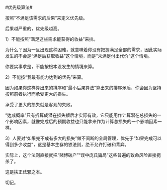 #优先级算法#

按照“不满足该需求的后果”来定义优先级。

后果越严重的，优先级越高。

1）不能按照“满足这些需求能获得的收益”来排。

为什么？因为一旦出现这种困难，就意味着你没有把握满足全部的需求，因此实际发生的不会是“满足后获取收益”这个情境，而是“未满足付出代价”这个情境。

你要实事求是，不能按根本没发生的情境来算。

2）不能按“我最有能力达到的优先”来算。

因为如果你这样算出来的排序和“最小后果算法”算出来的排序矛盾，你会因为坚持按照前者执行而承受更大的损失。

承受了更大的损失就是客观的失败。

“达成概率”只有折算成潜在损失额后才实际有效，它只能用作计算潜在总损失的一个影响因素，就像完成后的预期收益也只能拿来作为计算总损失的一个影响因素一样。

3）人要对“如果完不成有多大的损失”做不间断的全局管理，优先于“如果完成可以得到多少收益”，这是基本生存的铁法则，绝不允许打破和背弃。

实际上，这个法则直接就把“赌博破产”“误中庞氏骗局”这些普遍的致命风险直接扼杀了。

这是扶正祛邪之本。

切记。